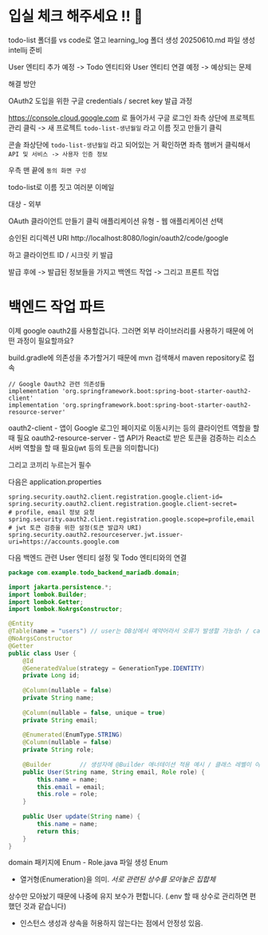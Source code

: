 # 입실 체크 해주세요 !! 🎈

todo-list 폴더를 vs code로 열고 learning_log 폴더 생성
20250610.md 파일 생성
intellij 준비

User 엔티티 추가 예정 -> Todo 엔티티와 User 엔티티 연결 예정
-> 예상되는 문제

해결 방안

OAuth2 도입을 위한 구글 credentials / secret key 발급 과정

https://console.cloud.google.com 로 들어가서 구글 로그인
좌측 상단에 프로젝트 관리 클릭 -> 새 프로젝트
`todo-list-생년월일` 라고 이름 짓고 만들기 클릭

콘솔 좌상단에 `todo-list-생년월일` 라고 되어있는 거 확인하면
좌측 햄버거 클릭해서 `API 및 서비스 -> 사용자 인증 정보`

우측 맨 끝에 `동의 화면 구성`

todo-list로 이름 짓고
여러분 이메일

대상 - 외부

OAuth 클라이언트 만들기 클릭
애플리케이션 유형 - 웹 애플리케이션 선택

승인된 리디렉션 URI
http://localhost:8080/login/oauth2/code/google

하고 클라이언트 ID / 시크릿 키 발급

발급 후에 -> 발급된 정보들을 가지고 백엔드 작업 -> 그리고 프론트 작업

# 백엔드 작업 파트

이제 google oauth2를 사용할겁니다.
그러면 외부 라이브러리를 사용하기 때문에 어떤 과정이 필요할까요?

build.gradle에 의존성을 추가할거기 때문에 mvn 검색해서 maven repository로 접속

	// Google Oauth2 관련 의존성들
	implementation 'org.springframework.boot:spring-boot-starter-oauth2-client'
	implementation 'org.springframework.boot:spring-boot-starter-oauth2-resource-server'

oauth2-client - 앱이 Google 로그인 페이지로 이동시키는 등의 클라이언트 역할을 할 때 필요
oauth2-resource-server - 앱 API가 React로 받은 토큰을 검증하는 리소스 서버 역할을 할 때 필요(jwt 등의 토큰을 의미합니다)

그리고 코끼리 누르는거 필수

다음은 application.properties

```properties
spring.security.oauth2.client.registration.google.client-id=
spring.security.oauth2.client.registration.google.client-secret=
# profile, email 정보 요청
spring.security.oauth2.client.registration.google.scope=profile,email
# jwt 토큰 검증을 위한 설정(토큰 발급자 URI)
spring.security.oauth2.resourceserver.jwt.issuer-uri=https://accounts.google.com
```

다음 백엔드 관련
User 엔티티 설정 및 Todo 엔티티와의 연결

```java
package com.example.todo_backend_mariadb.domain;

import jakarta.persistence.*;
import lombok.Builder;
import lombok.Getter;
import lombok.NoArgsConstructor;

@Entity
@Table(name = "users") // user는 DB상에서 예약어라서 오류가 발생할 가능성↑ / car에서는 AppUser였죠
@NoArgsConstructor
@Getter
public class User {
    @Id
    @GeneratedValue(strategy = GenerationType.IDENTITY)
    private Long id;
    
    @Column(nullable = false)
    private String name;
    
    @Column(nullable = false, unique = true)
    private String email;
    
    @Enumerated(EnumType.STRING)
    @Column(nullable = false)
    private String role;
    
    @Builder        // 생성자에 @Builder 애너테이션 적용 예시 / 클래스 레벨이 아니라.
    public User(String name, String email, Role role) {
        this.name = name;
        this.email = email;
        this.role = role;
    }
    
    public User update(String name) {
        this.name = name;
        return this;
    }
}
```
domain 패키지에 Enum - Role.java 파일 생성
Enum
- 열거형(Enumeration)을 의미.
  _서로 관련된 상수를 모아놓은 집합체_

상수만 모아놨기 때문에 나중에 유지 보수가 편합니다. (.env 할 때 상수로 관리하면 편했던 것과 같습니다)

- 인스턴스 생성과 상속을 허용하지 않는다는 점에서 안정성 있음.